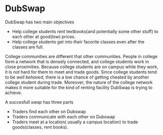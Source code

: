 # DubSwap

DubSwap has two main objectives
* Help college students rent textbooks(and potentially some other stuff) to each other at good(low) prices. 
* Help college students get into their facorite classes even after the classes are full. 

College communities are different that other communities. People in college form a network that is densely connected, and college
students work in close proximities. Because college students are on campus while they work, it is not hard for them to meet and trade goods.
Since college students tend to be *well behaved*, there is a low chance of getting cheated by another college student during trade.
Moreover, the nature of the college network makes it more suitable for the kind of renting facility DubSwap is trying to achieve. 

A succesfull *swap* has three parts 
* Traders find each other on Dubswap 
* Traders communicate with each other on Dubswap
* Traders meet at a location( usually a campus location) to trade goods(classes, rent books).



